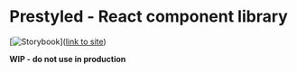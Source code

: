 # Prestyled - React component library

[![Storybook](https://cdn.jsdelivr.net/gh/storybooks/brand@master/badge/badge-storybook.svg)]([link to site](https://pixelmord.github.io/prestyled/))

**WIP - do not use in production**

